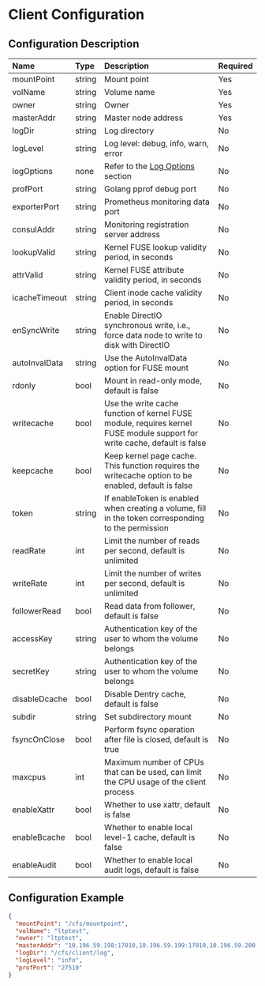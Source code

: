 # Client Configuration
## Configuration Description

| Name          | Type   | Description                                                                                                               | Required |
|:--------------|:-------|:--------------------------------------------------------------------------------------------------------------------------|:---------|
| mountPoint    | string | Mount point                                                                                                               | Yes      |
| volName       | string | Volume name                                                                                                               | Yes      |
| owner         | string | Owner                                                                                                                     | Yes      |
| masterAddr    | string | Master node address                                                                                                       | Yes      |
| logDir        | string | Log directory                                                                                                             | No       |
| logLevel      | string | Log level: debug, info, warn, error                                                                                       | No       |
| logOptions    | none   | Refer to the [Log Options](./log.md) section                                                                              | No       |
| profPort      | string | Golang pprof debug port                                                                                                   | No       |
| exporterPort  | string | Prometheus monitoring data port                                                                                           | No       |
| consulAddr    | string | Monitoring registration server address                                                                                    | No       |
| lookupValid   | string | Kernel FUSE lookup validity period, in seconds                                                                            | No       |
| attrValid     | string | Kernel FUSE attribute validity period, in seconds                                                                         | No       |
| icacheTimeout | string | Client inode cache validity period, in seconds                                                                            | No       |
| enSyncWrite   | string | Enable DirectIO synchronous write, i.e., force data node to write to disk with DirectIO                                   | No       |
| autoInvalData | string | Use the AutoInvalData option for FUSE mount                                                                               | No       |
| rdonly        | bool   | Mount in read-only mode, default is false                                                                                 | No       |
| writecache    | bool   | Use the write cache function of kernel FUSE module, requires kernel FUSE module support for write cache, default is false | No       |
| keepcache     | bool   | Keep kernel page cache. This function requires the writecache option to be enabled, default is false                      | No       |
| token         | string | If enableToken is enabled when creating a volume, fill in the token corresponding to the permission                       | No       |
| readRate      | int    | Limit the number of reads per second, default is unlimited                                                                | No       |
| writeRate     | int    | Limit the number of writes per second, default is unlimited                                                               | No       |
| followerRead  | bool   | Read data from follower, default is false                                                                                 | No       |
| accessKey     | string | Authentication key of the user to whom the volume belongs                                                                 | No       |
| secretKey     | string | Authentication key of the user to whom the volume belongs                                                                 | No       |
| disableDcache | bool   | Disable Dentry cache, default is false                                                                                    | No       |
| subdir        | string | Set subdirectory mount                                                                                                    | No       |
| fsyncOnClose  | bool   | Perform fsync operation after file is closed, default is true                                                             | No       |
| maxcpus       | int    | Maximum number of CPUs that can be used, can limit the CPU usage of the client process                                    | No       |
| enableXattr   | bool   | Whether to use xattr, default is false                                                                                    | No       |
| enableBcache  | bool   | Whether to enable local level-1 cache, default is false                                                                   | No       |
| enableAudit   | bool   | Whether to enable local audit logs, default is false                                                                      | No       |

## Configuration Example

``` json
{
  "mountPoint": "/cfs/mountpoint",
  "volName": "ltptest",
  "owner": "ltptest",
  "masterAddr": "10.196.59.198:17010,10.196.59.199:17010,10.196.59.200:17010",
  "logDir": "/cfs/client/log",
  "logLevel": "info",
  "profPort": "27510"
}
```
